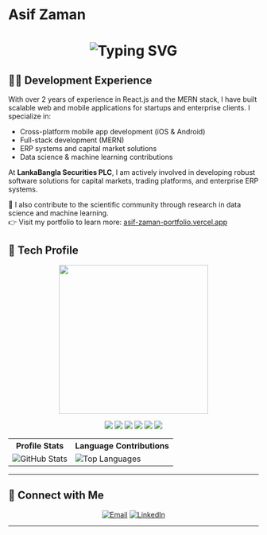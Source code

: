 # Asif Zaman
<h1 align="center">
  <img src="https://readme-typing-svg.herokuapp.com?color=00F5FF&center=true&vCenter=true&width=1000&lines=Hello+I'm+Asif+Zaman;Software+Engineer+at+LankaBangla+Securities+PLC;Experiencing+the+ERP+solution+Development;Data+Science+Enthusiast" alt="Typing SVG" />
</h1>

## 👨‍💻 Development Experience

With over 2 years of experience in React.js and the MERN stack, I have built scalable web and mobile applications for startups and enterprise clients. I specialize in:

- Cross-platform mobile app development (iOS & Android)
- Full-stack development (MERN)
- ERP systems and capital market solutions
- Data science & machine learning contributions

At **LankaBangla Securities PLC**, I am actively involved in developing robust software solutions for capital markets, trading platforms, and enterprise ERP systems.

🔬 I also contribute to the scientific community through research in data science and machine learning.  
👉 Visit my portfolio to learn more: [asif-zaman-portfolio.vercel.app](https://asif-zaman-portfolio.vercel.app/)

## 🧠 Tech Profile

<div align="center">
  <img src="https://media4.giphy.com/media/RbDKaczqWovIugyJmW/giphy.gif?cid=ecf05e474icbn9jx7h8at2ycfg4tww2yo9weypzccguiq28n&ep=v1_gifs_search&rid=giphy.gif&ct=g" width="300"/>
<p align="center">
  <img src="https://img.shields.io/badge/-React-blue?style=for-the-badge&logo=react" />
  <img src="https://img.shields.io/badge/-Next.js-black?style=for-the-badge&logo=next.js" />
  <img src="https://img.shields.io/badge/-Express.js-black?style=for-the-badge&logo=express&logoColor=white" />
  <img src="https://img.shields.io/badge/-MongoDB-4EA94B?style=for-the-badge&logo=mongodb&logoColor=white" />
  <img src="https://img.shields.io/badge/-ASP.NET Core-512BD4?style=for-the-badge&logo=.net&logoColor=white" />
  <img src="https://img.shields.io/badge/-MS SQL Server-CC2927?style=for-the-badge&logo=microsoft-sql-server&logoColor=white" />
</p>


  <table>
    <tr>
      <th>Profile Stats</th>
      <th>Language Contributions</th>
    </tr>
    <tr>
      <td><img src="https://github-readme-stats.vercel.app/api?username=AsifZaman777&show_icons=true&theme=dark" alt="GitHub Stats"></td>
      <td><img src="https://github-readme-stats.vercel.app/api/top-langs/?username=AsifZaman777&langs_count=10&theme=tokyonight&layout=compact&hide=html" alt="Top Languages"></td>
    </tr>
  </table>
</div>

---

## 🤝 Connect with Me

<p align="center">
  <a href="mailto:asifzaman3123@gmail.com"><img alt="Email" src="https://img.shields.io/badge/Gmail-asifzaman3123@gmail.com-cyan?style=flat&logo=gmail"></a>
  <a href="https://www.linkedin.com/in/asif-zaman-b9b881212/"><img alt="LinkedIn" src="https://img.shields.io/badge/LinkedIn-Asif Zaman-blue?style=flat&logo=linkedin"></a>
</p>

---
